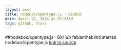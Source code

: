 ```yaml
---
layout: post
title: nodebox/opentype.js · GitHub
date: April 26, 2014 at 07:37AM
tags: github, stars
---
```

##nodebox/opentype.js · GitHub
fabiantheblind starred nodebox/opentype.js
[link to source](http://ift.tt/1bDMxqm) 
